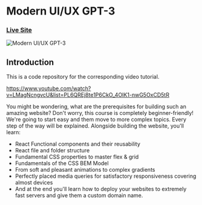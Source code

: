 # Modern UI/UX GPT-3

### [Live Site](https://fadeomar.github.io/gpt3_ui_ux/)

![Modern UI/UX GPT-3](https://i.ibb.co/TR5LW9z/image.png)

## Introduction

This is a code repository for the corresponding video tutorial.

https://www.youtube.com/watch?v=LMagNcngvcU&list=PL6QREj8te1P6CkO_4OIK1-nwG5OxCD5tR

You might be wondering, what are the prerequisites for building such an amazing website? Don't worry, this course is completely beginner-friendly! We're going to start easy and them move to more complex topics. Every step of the way will be explained. Alongside building the website, you'll learn:

- React Functional components and their reusability
- React file and folder structure
- Fundamental CSS properties to master flex & grid
- Fundamentals of the CSS BEM Model
- From soft and pleasant animations to complex gradients
- Perfectly placed media queries for satisfactory responsiveness covering almost devices
- And at the end you'll learn how to deploy your websites to extremely fast servers and give them a custom domain name.
